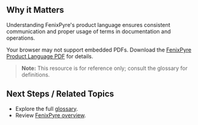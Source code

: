 
## Why it Matters
Understanding FenixPyre's product language ensures consistent communication and proper usage of terms in documentation and operations.

Your browser may not support embedded PDFs. Download the [FenixPyre Product Language PDF](https://cdn.document360.io/020d5947-532e-4bc4-b091-0dbe6e5b5465/Images/Documentation/Anchor%E2%84%A2%20Product%20Language.pdf) for details.

<!-- VIDEO: ./media/11-references-&-glossary/product-language.mp4 | Alt: Overview of product language guide | Duration: 30s -->

> **Note:** This resource is for reference only; consult the glossary for definitions.

## Next Steps / Related Topics
- Explore the full [glossary](/11-references-&-glossary/index.md).
- Review [FenixPyre overview](/01-overview/index.md).